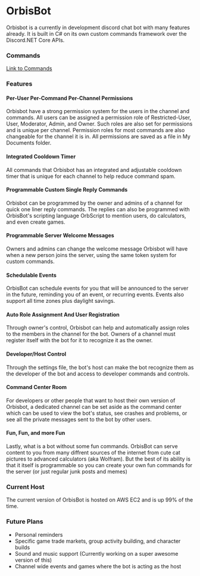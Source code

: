 # OrbisBot
Orbisbot is a currently in development discord chat bot with many features already. It is built in C# on its own custom commands framework over the Discord.NET Core APIs.

### Commands
[Link to Commands](https://github.com/ethantang95/OrbisBot/blob/master/Documentations/Commands%20Documentation.pdf)

### Features

#### Per-User Per-Command Per-Channel Permissions
Orbisbot have a strong permission system for the users in the channel and commands. All users can be assigned a permission role of Restricted-User, User, Moderator, Admin, and Owner. Such roles are also set for permissions and is unique per channel. Permission roles for most commands are also changeable for the channel it is in. All permissions are saved as a file in My Documents folder.

#### Integrated Cooldown Timer
All commands that Orbisbot has an integrated and adjustable cooldown timer that is unique for each channel to help reduce command spam.

#### Programmable Custom Single Reply Commands
Orbisbot can be programmed by the owner and admins of a channel for quick one liner reply commands. The replies can also be programmed with OrbisBot's scripting language OrbScript to mention users, do calculators, and even create games.

#### Programmable Server Welcome Messages
Owners and admins can change the welcome message Orbisbot will have when a new person joins the server, using the same token system for custom commands.

#### Schedulable Events
OrbisBot can schedule events for you that will be announced to the server in the future, reminding you of an event, or recurring events. Events also support all time zones plus daylight savings.

#### Auto Role Assignment And User Registration
Through owner's control, Orbisbot can help and automatically assign roles to the members in the channel for the bot. Owners of a channel must register itself with the bot for it to recognize it as the owner.

#### Developer/Host Control
Through the settings file, the bot's host can make the bot recognize them as the developer of the bot and access to developer commands and controls.

#### Command Center Room
For developers or other people that want to host their own version of Orbisbot, a dedicated channel can be set aside as the command center which can be used to view the bot's status, see crashes and problems, or see all the private messages sent to the bot by other users.

#### Fun, Fun, and more Fun
Lastly, what is a bot without some fun commands. OrbisBot can serve content to you from many diffrent sources of the internet from cute cat pictures to advanced calculators (aka Wolfram). But the best of its ability is that it itself is programmable so you can create your own fun commands for the server (or just regular junk posts and memes)

### Current Host
The current version of OrbisBot is hosted on AWS EC2 and is up 99% of the time.

### Future Plans
* Personal reminders
* Specific game trade markets, group activity building, and character builds
* Sound and music support (Currently working on a super awesome version of this)
* Channel wide events and games where the bot is acting as the host